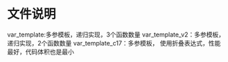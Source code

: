 # 文件说明

var_template:多参模板，递归实现，3个函数数量
var_template_v2：多参模板，递归实现，2个函数数量
var_template_c17：多参模板， 使用折叠表达式，性能最好，代码体积也是最小